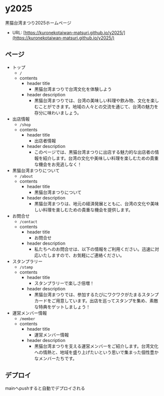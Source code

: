 # y2025
黒猫台湾まつり2025ホームページ

- URL: [https://kuronekotaiwan-matsuri.github.io/y2025/](https://kuronekotaiwan-matsuri.github.io/y2025/)

## ページ
- トップ
  - `/`
  - contents
    - header title
      - 黒猫台湾まつりで台湾文化を体験しよう
    - header description
      - 黒猫台湾まつりでは、台湾の美味しい料理や飲み物、文化を楽しむことができます。地域の人々との交流を通じて、台湾の魅力を存分に味わいましょう。
- 出店情報
  - `/shop`
  - contents
    - header title
      - 出店者情報
    - header description
      - このページでは、黒猫台湾まつりに出店する魅力的な出店者の情報を紹介します。台湾の文化や美味しい料理を楽しむための貴重な機会をお見逃しなく！
- 黒猫台湾まつりについて
  - `/about`
  - contents
    - header title
      - 黒猫台湾まつりについて
    - header description
      - 黒猫台湾まつりは、地元の経済発展とともに、台湾の文化や美味しい料理を楽しむための貴重な機会を提供します。
- お問合せ
  - `/contact`
  - contents
    - header title
      - お問合せ
    - header description
      - 私たちへのお問合せは、以下の情報をご利用ください。迅速に対応いたしますので、お気軽にご連絡ください。
- スタンプラリー
  - `/stamp`
  - contents
    - header title
      - スタンプラリーで楽しさ倍増！
    - header description
      - 黒猫台湾まつりでは、参加するたびにワクワクがたまるスタンプカードをご用意しています。出店を巡ってスタンプを集め、素敵な特典をゲットしましょう！
- 運営メンバー情報
  - `/member`
  - contents
    - header title
      - 運営メンバー情報
    - header description
      - 黒猫台湾まつりを支える運営メンバーをご紹介します。台湾文化への情熱と、地域を盛り上げたいという思いで集まった個性豊かなメンバーたちです。


## デプロイ
mainへpushすると自動でデプロイされる
